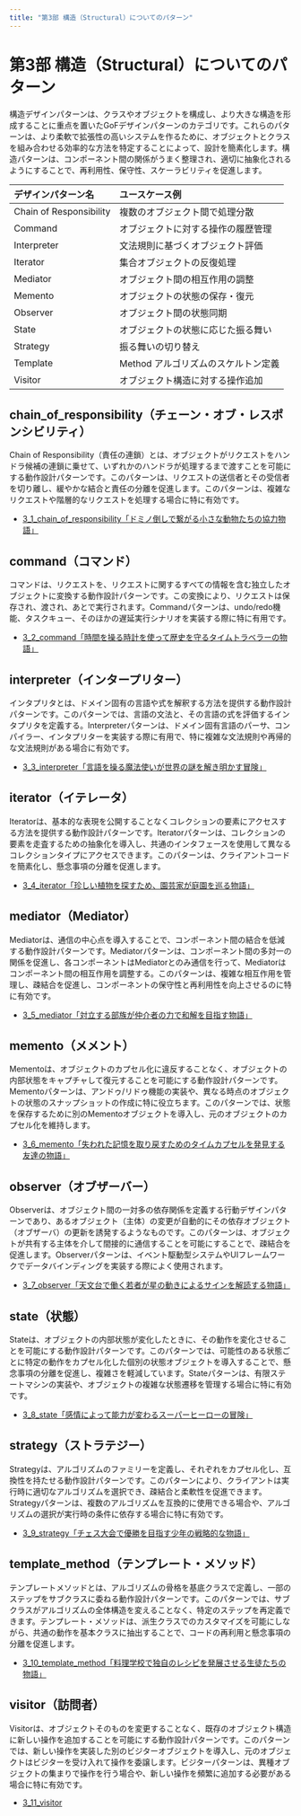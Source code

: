 ```yaml
---
title: "第3部 構造（Structural）についてのパターン"
---
```


# 第3部 構造（Structural）についてのパターン
構造デザインパターンは、クラスやオブジェクトを構成し、より大きな構造を形成することに重点を置いたGoFデザインパターンのカテゴリです。これらのパターンは、より柔軟で拡張性の高いシステムを作るために、オブジェクトとクラスを組み合わせる効率的な方法を特定することによって、設計を簡素化します。構造パターンは、コンポーネント間の関係がうまく整理され、適切に抽象化されるようにすることで、再利用性、保守性、スケーラビリティを促進します。


| デザインパターン名      | ユースケース例                      |
| :---------------------- | :---------------------------------- |
| Chain of Responsibility | 複数のオブジェクト間で処理分散      |
| Command                 | オブジェクトに対する操作の履歴管理  |
| Interpreter             | 文法規則に基づくオブジェクト評価    |
| Iterator                | 集合オブジェクトの反復処理          |
| Mediator                | オブジェクト間の相互作用の調整      |
| Memento                 | オブジェクトの状態の保存・復元      |
| Observer                | オブジェクト間の状態同期            |
| State                   | オブジェクトの状態に応じた振る舞い  |
| Strategy                | 振る舞いの切り替え                  |
| Template                | Method	アルゴリズムのスケルトン定義 |
| Visitor                 | オブジェクト構造に対する操作追加    |

## chain_of_responsibility（チェーン・オブ・レスポンシビリティ）
Chain of Responsibility（責任の連鎖）とは、オブジェクトがリクエストをハンドラ候補の連鎖に乗せて、いずれかのハンドラが処理するまで渡すことを可能にする動作設計パターンです。このパターンは、リクエストの送信者とその受信者を切り離し、緩やかな結合と責任の分離を促進します。このパターンは、複雑なリクエストや階層的なリクエストを処理する場合に特に有効です。

- [3_1_chain_of_responsibility「ドミノ倒しで繋がる小さな動物たちの協力物語」](./3_1_chain_of_responsibility)

## command（コマンド）
コマンドは、リクエストを、リクエストに関するすべての情報を含む独立したオブジェクトに変換する動作設計パターンです。この変換により、リクエストは保存され、渡され、あとで実行されます。Commandパターンは、undo/redo機能、タスクキュー、そのほかの遅延実行シナリオを実装する際に特に有用です。

- [3_2_command「時間を操る時計を使って歴史を守るタイムトラベラーの物語」](./3_2_command)

## interpreter（インタープリター）
インタプリタとは、ドメイン固有の言語や式を解釈する方法を提供する動作設計パターンです。このパターンでは、言語の文法と、その言語の式を評価するインタプリタを定義する。Interpreterパターンは、ドメイン固有言語のパーサ、コンパイラー、インタプリターを実装する際に有用で、特に複雑な文法規則や再帰的な文法規則がある場合に有効です。

- [3_3_interpreter「言語を操る魔法使いが世界の謎を解き明かす冒険」](./3_3_interpreter)

## iterator（イテレータ）
Iteratorは、基本的な表現を公開することなくコレクションの要素にアクセスする方法を提供する動作設計パターンです。Iteratorパターンは、コレクションの要素を走査するための抽象化を導入し、共通のインタフェースを使用して異なるコレクションタイプにアクセスできます。このパターンは、クライアントコードを簡素化し、懸念事項の分離を促進します。

- [3_4_iterator「珍しい植物を探すため、園芸家が庭園を巡る物語」](./3_4_iterator)

## mediator（Mediator）
Mediatorは、通信の中心点を導入することで、コンポーネント間の結合を低減する動作設計パターンです。Mediatorパターンは、コンポーネント間の多対一の関係を促進し、各コンポーネントはMediatorとのみ通信を行って、Mediatorはコンポーネント間の相互作用を調整する。このパターンは、複雑な相互作用を管理し、疎結合を促進し、コンポーネントの保守性と再利用性を向上させるのに特に有効です。

- [3_5_mediator「対立する部族が仲介者の力で和解を目指す物語」](./3_5_mediator)

## memento（メメント）
Mementoは、オブジェクトのカプセル化に違反することなく、オブジェクトの内部状態をキャプチャして復元することを可能にする動作設計パターンです。Mementoパターンは、アンドゥ/リドゥ機能の実装や、異なる時点のオブジェクトの状態のスナップショットの作成に特に役立ちます。このパターンでは、状態を保存するために別のMementoオブジェクトを導入し、元のオブジェクトのカプセル化を維持します。

- [3_6_memento「失われた記憶を取り戻すためのタイムカプセルを発見する友達の物語」](./3_6_memento)

## observer（オブザーバー）
Observerは、オブジェクト間の一対多の依存関係を定義する行動デザインパターンであり、あるオブジェクト（主体）の変更が自動的にその依存オブジェクト（オブザーバ）の更新を誘発するようなものです。このパターンは、オブジェクトが共有する主体を介して間接的に通信することを可能にすることで、疎結合を促進します。Observerパターンは、イベント駆動型システムやUIフレームワークでデータバインディングを実装する際によく使用されます。

- [3_7_observer「天文台で働く若者が星の動きによるサインを解読する物語」](./3_7_observer)

## state（状態）
Stateは、オブジェクトの内部状態が変化したときに、その動作を変化させることを可能にする動作設計パターンです。このパターンでは、可能性のある状態ごとに特定の動作をカプセル化した個別の状態オブジェクトを導入することで、懸念事項の分離を促進し、複雑さを軽減しています。Stateパターンは、有限ステートマシンの実装や、オブジェクトの複雑な状態遷移を管理する場合に特に有効です。

- [3_8_state「感情によって能力が変わるスーパーヒーローの冒険」](./3_8_state)

## strategy（ストラテジー）
Strategyは、アルゴリズムのファミリーを定義し、それぞれをカプセル化し、互換性を持たせる動作設計パターンです。このパターンにより、クライアントは実行時に適切なアルゴリズムを選択でき、疎結合と柔軟性を促進できます。Strategyパターンは、複数のアルゴリズムを互換的に使用できる場合や、アルゴリズムの選択が実行時の条件に依存する場合に特に有効です。

- [3_9_strategy「チェス大会で優勝を目指す少年の戦略的な物語」](./3_9_strategy)

## template_method（テンプレート・メソッド）
テンプレートメソッドとは、アルゴリズムの骨格を基底クラスで定義し、一部のステップをサブクラスに委ねる動作設計パターンです。このパターンでは、サブクラスがアルゴリズムの全体構造を変えることなく、特定のステップを再定義できます。テンプレート・メソッドは、派生クラスでのカスタマイズを可能にしながら、共通の動作を基本クラスに抽出することで、コードの再利用と懸念事項の分離を促進します。

- [3_10_template_method「料理学校で独自のレシピを発展させる生徒たちの物語」](./3_10_template_method)

## visitor（訪問者）
Visitorは、オブジェクトそのものを変更することなく、既存のオブジェクト構造に新しい操作を追加することを可能にする動作設計パターンです。このパターンでは、新しい操作を実装した別のビジターオブジェクトを導入し、元のオブジェクトはビジターを受け入れて操作を委譲します。ビジターパターンは、異種オブジェクトの集まりで操作を行う場合や、新しい操作を頻繁に追加する必要がある場合に特に有効です。

- [3_11_visitor](./3_11_visitor)